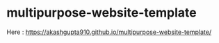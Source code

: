 # multipurpose-website-template

Here : https://akashgupta910.github.io/multipurpose-website-template/
